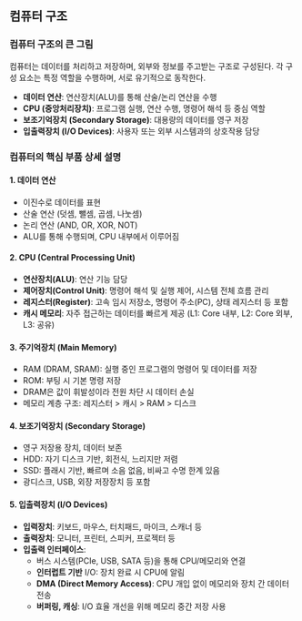 
## 컴퓨터 구조

### 컴퓨터 구조의 큰 그림
컴퓨터는 데이터를 처리하고 저장하며, 외부와 정보를 주고받는 구조로 구성된다.
각 구성 요소는 특정 역할을 수행하며, 서로 유기적으로 동작한다.

- **데이터 연산**: 연산장치(ALU)를 통해 산술/논리 연산을 수행
- **CPU (중앙처리장치)**: 프로그램 실행, 연산 수행, 명령어 해석 등 중심 역할
- **보조기억장치 (Secondary Storage)**: 대용량의 데이터를 영구 저장
- **입출력장치 (I/O Devices)**: 사용자 또는 외부 시스템과의 상호작용 담당

### 컴퓨터의 핵심 부품 상세 설명

#### 1. 데이터 연산
- 이진수로 데이터를 표현
- 산술 연산 (덧셈, 뺄셈, 곱셈, 나눗셈)
- 논리 연산 (AND, OR, XOR, NOT)
- ALU를 통해 수행되며, CPU 내부에서 이루어짐

#### 2. CPU (Central Processing Unit)
- **연산장치(ALU)**: 연산 기능 담당
- **제어장치(Control Unit)**: 명령어 해석 및 실행 제어, 시스템 전체 흐름 관리
- **레지스터(Register)**: 고속 임시 저장소, 명령어 주소(PC), 상태 레지스터 등 포함
- **캐시 메모리**: 자주 접근하는 데이터를 빠르게 제공 (L1: Core 내부, L2: Core 외부, L3: 공유)

#### 3. 주기억장치 (Main Memory)
- RAM (DRAM, SRAM): 실행 중인 프로그램의 명령어 및 데이터를 저장
- ROM: 부팅 시 기본 명령 저장
- DRAM은 값이 휘발성이라 전원 차단 시 데이터 손실
- 메모리 계층 구조: 레지스터 > 캐시 > RAM > 디스크

#### 4. 보조기억장치 (Secondary Storage)
- 영구 저장용 장치, 데이터 보존
- HDD: 자기 디스크 기반, 회전식, 느리지만 저렴
- SSD: 플래시 기반, 빠르며 소음 없음, 비싸고 수명 한계 있음
- 광디스크, USB, 외장 저장장치 등 포함

#### 5. 입출력장치 (I/O Devices)
- **입력장치**: 키보드, 마우스, 터치패드, 마이크, 스캐너 등
- **출력장치**: 모니터, 프린터, 스피커, 프로젝터 등
- **입출력 인터페이스**:
  - 버스 시스템(PCIe, USB, SATA 등)을 통해 CPU/메모리와 연결
  - **인터럽트 기반** I/O: 장치 완료 시 CPU에 알림
  - **DMA (Direct Memory Access)**: CPU 개입 없이 메모리와 장치 간 데이터 전송
  - **버퍼링, 캐싱**: I/O 효율 개선을 위해 메모리 중간 저장 사용


